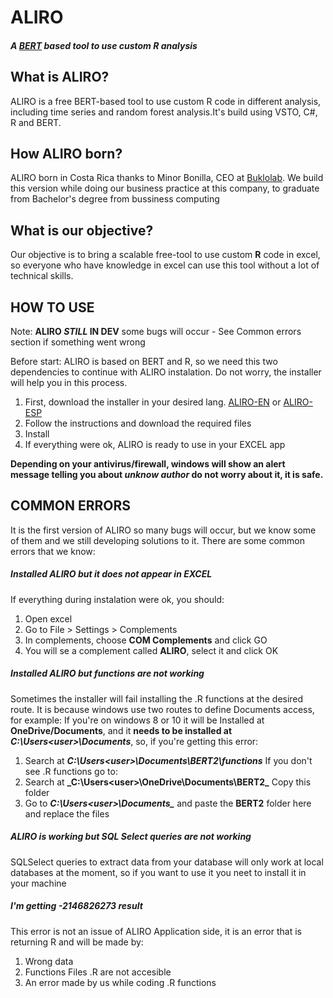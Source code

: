# ALIRO
##### A [BERT](https://bert-toolkit.com/) based tool to use custom R analysis

## What is ALIRO?

ALIRO is a free BERT-based tool to use custom R code in different analysis, including time series and random forest analysis.It's build using VSTO, C#, R and BERT.

## How ALIRO born?

ALIRO born in Costa Rica thanks to Minor Bonilla, CEO at [Buklolab](http://www.buklolab.com/). We build this version while doing our business practice at this company, to graduate from Bachelor's degree from bussiness computing

## What is our objective?
Our objective is to bring a scalable free-tool to use custom **R** code in excel, so everyone who have knowledge in excel can use this tool without a lot of technical skills.



## HOW TO USE 
Note: **__ALIRO _STILL_ IN DEV__** some bugs will occur - See Common errors section if something went wrong

Before start: ALIRO is based on BERT and R, so we need this two dependencies to continue with ALIRO instalation. Do not worry, the installer will help you in this process.

1. First, download the installer in your desired lang. [ALIRO-EN](https://download1647.mediafire.com/gmjvo1ckn9zg/88cx9dd38s8tpam/ALIR0_ENG.msi) or [ALIRO-ESP](https://download1518.mediafire.com/iabec8aj3jbg/v1d65sce6v6867h/ALIR0_ESP.msi)
2. Follow the instructions and download the required files
3. Install
4. If everything were ok, ALIRO is ready to use in your EXCEL app

**Depending on your antivirus/firewall, windows will show an alert message telling you about *unknow author* do not worry about it, it is safe.**

## COMMON ERRORS
It is the first version of ALIRO so many bugs will occur, but we know some of them and we still developing solutions to it. There are some common errors that we know:

##### **Installed ALIRO but it does not appear in EXCEL**
If everything during instalation were ok, you should:
1. Open excel
2. Go to File > Settings > Complements
3. In complements, choose **COM Complements** and click GO
4. You will se a complement called **ALIRO**, select it and click OK

##### **Installed ALIRO but functions are not working**
Sometimes the installer will fail installing the .R functions at the desired route. It is because windows use two routes to define Documents access, for example: If you're on windows 8 or 10 it will be Installed at **OneDrive/Documents**, and it **needs to be installed at** **_C:\Users\<user>\Documents_**, so, if you're getting this error:
1. Search at **_C:\Users\<user>\Documents\BERT2\functions_** If you don't see .R functions go to:  
2. Search at **_C:\Users\<user>\OneDrive\Documents\BERT2\_** Copy this folder
3. Go to **_C:\Users\<user>\Documents\__** and paste the **BERT2** folder here and replace the files
##### **ALIRO is working but SQL Select queries are not working**
SQLSelect queries to extract data from your database will only work at local databases at the moment, so 
if you want to use it you neet to install it in your machine

##### **I'm getting -2146826273 result**
This error is not an issue of ALIRO Application side, it is an error that is returning R and will be made by:
1. Wrong data
2. Functions Files .R are not accesible
3. An error made by us while coding .R functions



